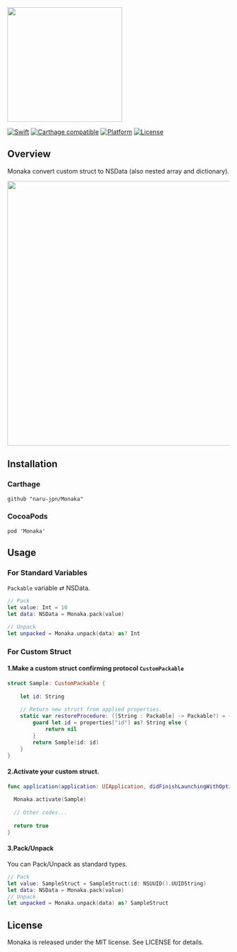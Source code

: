 <img src="https://github.com/naru-jpn/Monaka/blob/master/Logo.png?raw=true" width="260" />

[![Swift](https://img.shields.io/badge/swift-2.2-orange.svg?style=flat)](#)
[![Carthage compatible](https://img.shields.io/badge/Carthage-compatible-4BC51D.svg?style=flat)](https://github.com/Carthage/Carthage)
[![Platform](https://img.shields.io/badge/platform-ios-lightgrey.svg?style=flat)](#)
[![License](https://img.shields.io/badge/license-MIT-blue.svg?style=flat)](https://opensource.org/licenses/MIT)

## Overview

Monaka convert custom struct to NSData (also nested array and dictionary). 

<img src="https://github.com/naru-jpn/Monaka/blob/master/WhatMonaka.png?raw=true" width="600" />

## Installation

### Carthage

```
github "naru-jpn/Monaka"
```

### CocoaPods

```
pod 'Monaka'
```

## Usage

### For Standard Variables

`Packable` variable ⇄ NSData.

```swift
// Pack
let value: Int = 10
let data: NSData = Monaka.pack(value)

// Unpack
let unpacked = Monaka.unpack(data) as? Int
```

### For Custom Struct

#### 1.Make a custom struct confirming protocol `CustomPackable`

```swift
struct Sample: CustomPackable {
    
    let id: String
    
    // Return new struct from applied properties.
    static var restoreProcedure: ([String : Packable] -> Packable?) = { (properties: [String : Packable]) -> Packable? in
        guard let id = properties["id"] as? String else {
            return nil
        }
        return Sample(id: id)
    }
}
```

#### 2.Activate your custom struct.

```swift
func application(application: UIApplication, didFinishLaunchingWithOptions launchOptions: [NSObject: AnyObject]?) -> Bool {
        
  Monaka.activate(Sample)
  
  // Other codes...
        
  return true
}
```

#### 3.Pack/Unpack

You can Pack/Unpack as standard types.

```swift
// Pack
let value: SampleStruct = SampleStruct(id: NSUUID().UUIDString)
let data: NSData = Monaka.pack(value) 
// Unpack
let unpacked = Monaka.unpack(data) as? SampleStruct
```

## License

Monaka is released under the MIT license. See LICENSE for details.
